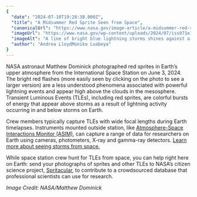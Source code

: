 ```yaml
---
{
  "date": "2024-07-10T19:28:38.000Z",
  "title": "A Midsummer Red Sprite Seen from Space",
  "canonicalUrl": "https://www.nasa.gov/image-article/a-midsummer-red-sprite-seen-from-space/",
  "imageUrl": "https://www.nasa.gov/wp-content/uploads/2024/07/iss071e170351.jpg",
  "imageAlt": "A line of bright blue lightning storms shines against a black background. Above the largest storm small wisps of red sprites stretch up. Along the left side, small yellow lights shine from an illuminated city.",
  "author": "Andrea LloydMonika Luabeya"
}
---
```


NASA astronaut Matthew Dominick photographed red sprites in Earth’s upper atmosphere from the International Space Station on June 3, 2024. The bright red flashes (more easily seen by clicking on the photo to see a larger version) are a less understood phenomena associated with powerful lightning events and appear high above the clouds in the mesosphere. Transient Luminous Events (TLEs), including red sprites, are colorful bursts of energy that appear above storms as a result of lightning activity occurring in and below storms on Earth.

Crew members typically capture TLEs with wide focal lengths during Earth timelapses. Instruments mounted outside station, like [Atmosphere-Space Interactions Monitor (ASIM)](https://www.nasa.gov/mission/station/research-explorer/investigation/?#id=1822), can capture a range of data for researchers on Earth using cameras, photometers, X-ray and gamma-ray detectors. [Learn more about seeing storms from space.](https://www.nasa.gov/missions/station/iss-research/science-in-space-week-of-sept-1-2023-seeing-storms-from-space/) 

While space station crew hunt for TLEs from space, you can help right here on Earth: send your photographs of sprites and other TLEs to NASA’s citizen science project, [Spritacular](https://www.nasa.gov/general/spritacular-nasas-new-citizen-science-project-to-capture-elusive-upper-atmospheric-electrical-phenomena-on-camera/), to contribute to a crowdsourced database that professional scientists can use for research.

_Image Credit: NASA/Matthew Dominick_
